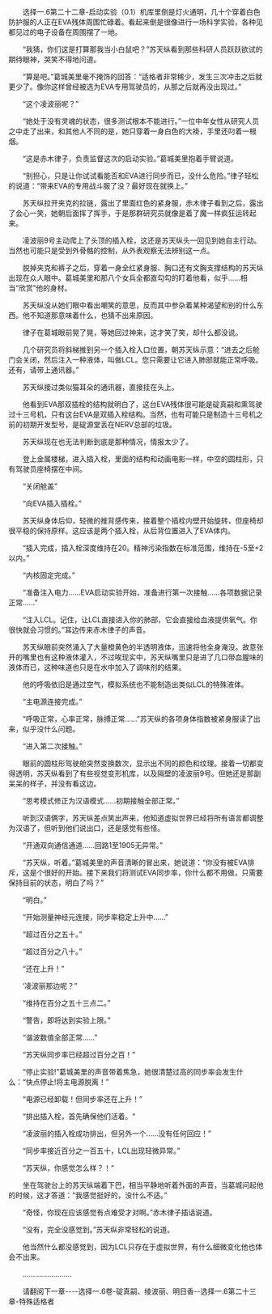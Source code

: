<div class="read-content j_readContent" id="">
                <p>　　选择一.6第二十二章-启动实验（0.1）机库里倒是灯火通明，几十个穿着白色防护服的人正在EVA残体周围忙碌着。看起来倒是很像进行一场科学实验，各种见都见过的电子设备在周围摆了一地。<p>　　“我猜，你们这是打算那我当小白鼠吧？”苏天纵看到那些科研人员跃跃欲试的期待眼神，哭笑不得地问道。<p>　　“算是吧。”葛城美里毫不掩饰的回答：“适格者非常稀少，发生三次冲击之后就更少了。像你这样曾经被选为EVA专用驾驶员的，从那之后就再没出现过。”<p>　　“这个凌波丽呢？”<p>　　“她处于没有灵魂的状态，很多测试根本不能进行。”一位中年女性从研究人员之中走了出来，和其他人不同的是，她只穿着一身白色的大褂，手里还叼着一根烟。<p>　　“这是赤木律子，负责监督这次的启动实验。”葛城美里抱着手臂说道。<p>　　“别担心，只是让你试试看能否和EVA进行同步而已，没什么危险。”律子轻松的说道：“带来EVA的专用战斗服了没？最好现在就换上。”<p>　　苏天纵拉开夹克的拉链，露出了里面红色的紧身服，赤木律子看到之后，露出了会心一笑，她朝后面挥了挥手，于是那群研究员就像是着了魔一样疯狂运转起来。<p>　　凌波丽9号主动爬上了头顶的插入栓，这还是苏天纵头一回见到她自主行动。当然也可能只是受到外骨骼的控制，从外表观察无法辨别这一点。<p>　　脱掉夹克和裤子之后，穿着一身全红紧身服、胸口还有文胸支撑结构的苏天纵出现在众人眼中。葛城美里和那八个女兵全都直勾勾的盯着他看，似乎……相当“欣赏”他的身材。<p>　　苏天纵没从她们眼中看出嘲笑的意思，反而其中参杂着某种渴望和别的什么东西。他不知道那意味着什么，也猜不出来原因。<p>　　律子在葛城眼前晃了晃，等她回过神来，这才笑了笑，却什么都没说。<p>　　几个研究员将斜梯推到另一个插入栓入口位置，朝苏天纵示意：“进去之后舱门会关闭，然后注入一种液体，叫做LCL。您只需要让它进入肺部就能正常呼吸。还有，请带上通讯器。”<p>　　苏天纵接过类似猫耳朵的通讯器，直接挂在头上。<p>　　他看到EVA那双插栓的结构就明白了，这台EVA残体很可能是碇真嗣和熏驾驶过十三号机，只有这台EVA是双插入栓结构。当然，也有可能只是制造十三号机之前的初期开发型号，是碇源堂丢在NERV总部的垃圾。<p>　　苏天纵现在也无法判断到底是那种情况，情报太少了。<p>　　登上金属楼梯，进入插入栓，里面的结构和动画电影一样，中空的圆柱形，只有驾驶员座椅摆在中间。<p>　　“关闭舱盖”<p>　　“向EVA插入插栓。”<p>　　苏天纵身体后仰，轻微的推背感传来，接着整个插栓内壁开始旋转，但座椅却很平稳的保持原样。这应该是两个插入栓，从后背位置进入了EVA体内。<p>　　“插入完成，插入栓深度维持在20。精神污染指数在标准范围，维持在-5至+2以内。”<p>　　“内核固定完成。”<p>　　“准备注入电力……EVA启动实验开始，准备进行第一次接触……各项数据记录正常……”<p>　　“注入LCL。记住，让LCL直接进入你的肺部，它会直接给血液提供氧气。你很快就会习惯的。”耳边传来赤木律子的声音。<p>　　苏天纵眼前突然涌入了大量橙黄色的半透明液体，迅速将他全身淹没。故意张开的嘴里也有这种液体灌入，不过唉现实中，苏天纵嘴里只是进了几口带血腥味的液体而已，这种味道也只是在水中加入了调味剂的结果。<p>　　他的呼吸依旧是通过空气，模拟系统也不能制造出类似LCL的特殊液体。<p>　　“主电源连接完成。”<p>　　“呼吸正常，心率正常，脉搏正常……”苏天纵的各项身体指数被紧身服读了出来，似乎没什么问题。<p>　　“进入第二次接触。”<p>　　眼前的圆柱形驾驶舱突然变换数次，显示出不同的颜色和纹理。接着一切都变得透明，苏天纵看到了有些视觉变形机库，以及隔壁的凌波丽9号。但她还是那副呆呆的样子，并没有看这边。<p>　　“思考模式修正为汉语模式……初期接触全部正常。”<p>　　听到汉语俩字，苏天纵差点笑出声来，他知道虚拟世界已经将所有语言都调整为汉语了，但听到他们说出口，还是感觉有些怪。<p>　　“开通双向通信通道……回路1至1905无异常。”<p>　　“苏天纵，听着。”葛城美里的声音清晰的冒出来，她说道：“你没有被EVA排斥，这是个很好的开始。接下来我们将测试EVA同步率，你什么都不用做，只需要保持目前的状态，明白了吗？”<p>　　“明白。”<p>　　“开始测量神经元连接，同步率稳定上升中……”<p>　　“超过百分之五十。”<p>　　“超过百分之八十。”<p>　　“还在上升！”<p>　　‘凌波丽那边呢？”<p>　　“维持在百分之五十三点二。”<p>　　“警告，即将达到实验上限。”<p>　　“谐波数值全部正常……”<p>　　“苏天纵同步率已经超过百分之百！”<p>　　“停止实验!”葛城美里的声音带着焦急，她很清楚过高的同步率会发生什么：“快点停止!将主电源脱离！”<p>　　“电源已经卸载！但同步率还在上升！”<p>　　“排出插入栓，首先确保他们活着。“<p>　　“凌波丽的插入栓成功排出，但另外一个……没有任何回应！”<p>　　“同步率接近百分之一百五十，LCL出现轻微异常。”<p>　　“苏天纵，你感觉怎么样？！“<p>　　坐在驾驶台上的苏天纵端着下巴，相当平静地听着外面的声音，当葛城问起他的时候，这才答道：“我感觉挺好的，没什么不适。”<p>　　“奇怪，你现在应该感觉有点难受才对啊。”赤木律子插话说道。<p>　　“没有，完全没感觉到。”苏天纵非常轻松的说道。<p>　　他当然什么都没感觉到，因为LCL只存在于虚拟世界，有什么细微变化他也体会不出来。<p>　　……………………<p>　　请翻阅下一章----选择一.6卷-碇真嗣、绫波丽、明日香--选择一.6第二十三章-特殊适格者<p> 
            </div>